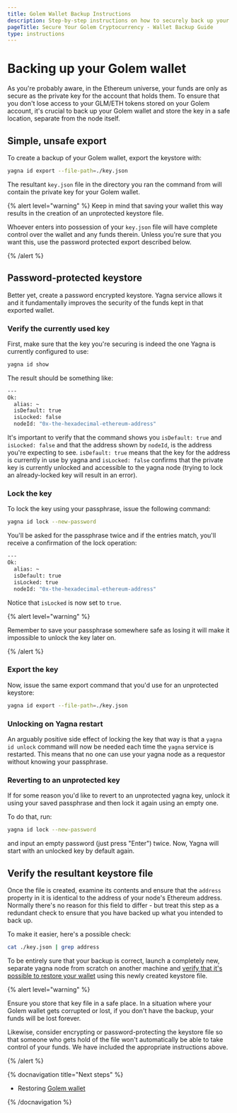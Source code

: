 ```yaml
---
title: Golem Wallet Backup Instructions 
description: Step-by-step instructions on how to securely back up your Golem wallet, ensuring the safety and accessibility of your GLM/ETH tokens. 
pageTitle: Secure Your Golem Cryptocurrency - Wallet Backup Guide
type: instructions
---
```


# Backing up your Golem wallet

As you're probably aware, in the Ethereum universe, your funds are only as secure as the private key for the account that holds them. To ensure that you don't lose access to your GLM/ETH tokens stored on your Golem account, it's crucial to back up your Golem wallet and store the key in a safe location, separate from the node itself.

## Simple, unsafe export

To create a backup of your Golem wallet, export the keystore with:

```bash
yagna id export --file-path=./key.json
```

The resultant `key.json` file in the directory you ran the command from will contain the private key for your Golem wallet.

{% alert level="warning" %}
Keep in mind that saving your wallet this way results in the creation of an unprotected keystore file.

Whoever enters into possession of your `key.json` file will have complete control over the wallet and any funds therein. Unless you're sure that you want this, use the password protected export described below.

{% /alert %}

## Password-protected keystore

Better yet, create a password encrypted keystore. Yagna service allows it and it fundamentally improves the security of the funds kept in that exported wallet.

### Verify the currently used key

First, make sure that the key you're securing is indeed the one Yagna is currently configured to use:

```bash
yagna id show
```

The result should be something like:

```bash
---
Ok:
  alias: ~
  isDefault: true
  isLocked: false
  nodeId: "0x-the-hexadecimal-ethereum-address"
```

It's important to verify that the command shows you `isDefault: true` and `isLocked: false` and that the address shown by `nodeId`, is the address you're expecting to see. `isDefault: true` means that the key for the address is currently in use by yagna and `isLocked: false` confirms that the private key is currently unlocked and accessible to the yagna node (trying to lock an already-locked key will result in an error).

### Lock the key

To lock the key using your passphrase, issue the following command:

```bash
yagna id lock --new-password
```

You'll be asked for the passphrase twice and if the entries match, you'll receive a confirmation of the lock operation:

```bash
---
Ok:
  alias: ~
  isDefault: true
  isLocked: true
  nodeId: "0x-the-hexadecimal-ethereum-address"
```

Notice that `isLocked` is now set to `true`.

{% alert level="warning" %}

Remember to save your passphrase somewhere safe as losing it will make it impossible to unlock the key later on.

{% /alert %}

### Export the key

Now, issue the same export command that you'd use for an unprotected keystore:

```bash
yagna id export --file-path=./key.json
```

### Unlocking on Yagna restart

An arguably positive side effect of locking the key that way is that a `yagna id unlock` command will now be needed each time the `yagna` service is restarted. This means that no one can use your yagna node as a requestor without knowing your passphrase.

### Reverting to an unprotected key

If for some reason you'd like to revert to an unprotected yagna key, unlock it using your saved passphrase and then lock it again using an empty one.

To do that, run:

```bash
yagna id lock --new-password
```

and input an empty password (just press "Enter") twice. Now, Yagna will start with an unlocked key by default again.

## Verify the resultant keystore file

Once the file is created, examine its contents and ensure that the `address` property in it is identical to the address of your node's Ethereum address. Normally there's no reason for this field to differ - but treat this step as a redundant check to ensure that you have backed up what you intended to back up.

To make it easier, here's a possible check:

```bash
cat ./key.json | grep address
```

To be entirely sure that your backup is correct, launch a completely new, separate yagna node from scratch on another machine and [verify that it's possible to restore your wallet](/docs/providers/wallet/restoration) using this newly created keystore file.

{% alert level="warning" %}

Ensure you store that key file in a safe place. In a situation where your Golem wallet gets corrupted or lost, if you don't have the backup, your funds will be lost forever.

Likewise, consider encrypting or password-protecting the keystore file so that someone who gets hold of the file won't automatically be able to take control of your funds. We have included the appropriate instructions above.

{% /alert %}

{% docnavigation title="Next steps" %}

- Restoring [Golem wallet](/docs/creators/python/examples/tools/restoring-golem-wallet)

{% /docnavigation %}
